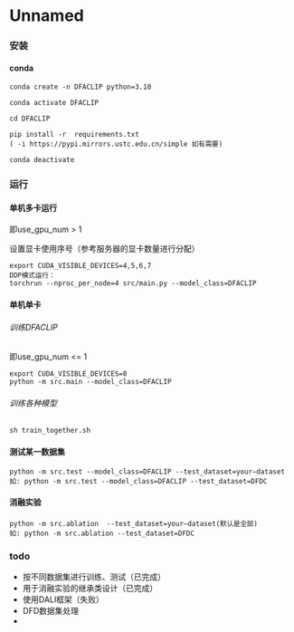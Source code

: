 # Unnamed

### 安装

#### conda

```
conda create -n DFACLIP python=3.10

conda activate DFACLIP

cd DFACLIP

pip install -r  requirements.txt
( -i https://pypi.mirrors.ustc.edu.cn/simple 如有需要)

conda deactivate
```



### 运行

#### 单机多卡运行

即use_gpu_num > 1

设置显卡使用序号（参考服务器的显卡数量进行分配）

```
export CUDA_VISIBLE_DEVICES=4,5,6,7
DDP模式运行：
torchrun --nproc_per_node=4 src/main.py --model_class=DFACLIP
```

#### 单机单卡
###### 训练DFACLIP
即use_gpu_num <= 1

```
export CUDA_VISIBLE_DEVICES=0
python -m src.main --model_class=DFACLIP
```
###### 训练各种模型
```
sh train_together.sh
```

#### 测试某一数据集

```
python -m src.test --model_class=DFACLIP --test_dataset=your—dataset
如: python -m src.test --model_class=DFACLIP --test_dataset=DFDC
```

#### 消融实验

```
python -m src.ablation  --test_dataset=your—dataset(默认是全部)
如: python -m src.ablation --test_dataset=DFDC
```



### todo

- 按不同数据集进行训练、测试（已完成）
- 用于消融实验的继承类设计（已完成）
- 使用DALI框架（失败）
- DFD数据集处理
- 